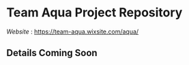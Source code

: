 # Team Aqua Project Repository

  *Website* : https://team-aqua.wixsite.com/aqua/

## Details Coming Soon
